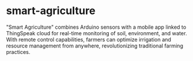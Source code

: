 # smart-agriculture
"Smart Agriculture" combines Arduino sensors with a mobile app linked to ThingSpeak cloud for real-time monitoring of soil, environment, and water. With remote control capabilities, farmers can optimize irrigation and resource management from anywhere, revolutionizing traditional farming practices.
